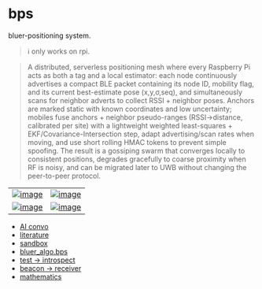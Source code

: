 # bps

bluer-positioning system.

> ℹ️ only works on rpi.

> A distributed, serverless positioning mesh where every Raspberry Pi acts as both a tag and a local estimator: each node continuously advertises a compact BLE packet containing its node ID, mobility flag, and its current best-estimate pose (x,y,σ,seq), and simultaneously scans for neighbor adverts to collect RSSI + neighbor poses. Anchors are marked static with known coordinates and low uncertainty; mobiles fuse anchors + neighbor pseudo-ranges (RSSI→distance, calibrated per site) with a lightweight weighted least-squares + EKF/Covariance-Intersection step, adapt advertising/scan rates when moving, and use short rolling HMAC tokens to prevent simple spoofing. The result is a gossiping swarm that converges locally to consistent positions, degrades gracefully to coarse proximity when RF is noisy, and can be migrated later to UWB without changing the peer-to-peer protocol.

|   |   |
| --- | --- |
| [![image](https://github.com/kamangir/assets2/raw/main/bps/2.png?raw=true)](https://github.com/kamangir/assets2/raw/main/bps/2.png?raw=true) | [![image](https://github.com/kamangir/assets2/raw/main/bps/0.png?raw=true)](https://github.com/kamangir/assets2/raw/main/bps/0.png?raw=true) |
| [![image](https://github.com/kamangir/assets2/raw/main/bps/1.png?raw=true)](https://github.com/kamangir/assets2/raw/main/bps/1.png?raw=true) | [![image](https://github.com/kamangir/assets2/raw/main/bps/3.png?raw=true)](https://github.com/kamangir/assets2/raw/main/bps/3.png?raw=true) |

- [AI convo](https://chatgpt.com/c/68e79d65-e938-8327-b1e1-2536f7b6fb41)
- [literature](./literature.md)
- [sandbox](https://github.com/kamangir/bluer-sandbox/tree/main/sandbox/bps)
- [bluer_algo.bps](../../bps)
- [test -> introspect](./test-introspect.md)
- [beacon -> receiver](./beacon-receiver.md)
- [mathematics](./mathematics-template.md)

